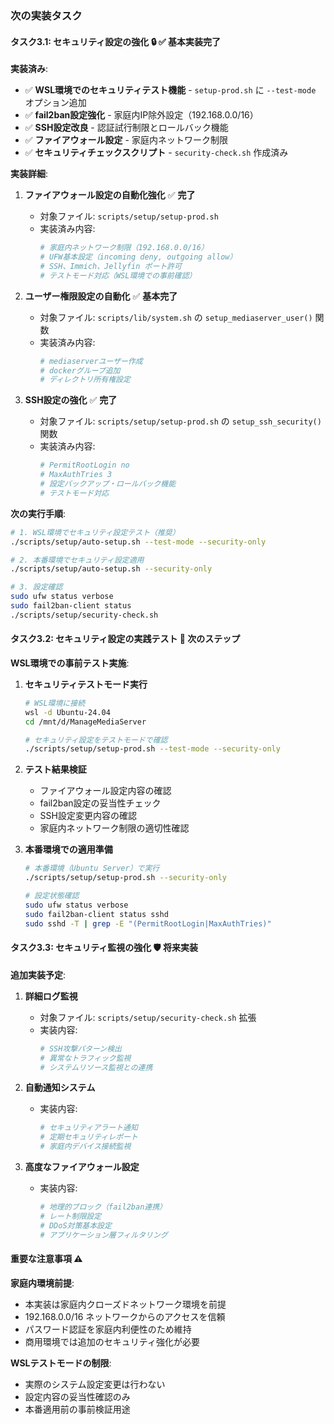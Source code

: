 ### 次の実装タスク

#### タスク3.1: セキュリティ設定の強化 🔒 ✅ **基本実装完了**

**実装済み**:
- ✅ **WSL環境でのセキュリティテスト機能** - `setup-prod.sh` に `--test-mode` オプション追加
- ✅ **fail2ban設定強化** - 家庭内IP除外設定（192.168.0.0/16）
- ✅ **SSH設定改良** - 認証試行制限とロールバック機能
- ✅ **ファイアウォール設定** - 家庭内ネットワーク制限
- ✅ **セキュリティチェックスクリプト** - `security-check.sh` 作成済み

**実装詳細**:

1. **ファイアウォール設定の自動化強化** ✅ **完了**
   - 対象ファイル: `scripts/setup/setup-prod.sh`
   - 実装済み内容:
     ```bash
     # 家庭内ネットワーク制限（192.168.0.0/16）
     # UFW基本設定（incoming deny, outgoing allow）
     # SSH、Immich、Jellyfin ポート許可
     # テストモード対応（WSL環境での事前確認）
     ```

2. **ユーザー権限設定の自動化** ✅ **基本完了**
   - 対象ファイル: `scripts/lib/system.sh` の `setup_mediaserver_user()` 関数
   - 実装済み内容:
     ```bash
     # mediaserverユーザー作成
     # dockerグループ追加
     # ディレクトリ所有権設定
     ```

3. **SSH設定の強化** ✅ **完了**
   - 対象ファイル: `scripts/setup/setup-prod.sh` の `setup_ssh_security()` 関数
   - 実装済み内容:
     ```bash
     # PermitRootLogin no
     # MaxAuthTries 3
     # 設定バックアップ・ロールバック機能
     # テストモード対応
     ```

**次の実行手順**:
```bash
# 1. WSL環境でセキュリティ設定テスト（推奨）
./scripts/setup/auto-setup.sh --test-mode --security-only

# 2. 本番環境でセキュリティ設定適用
./scripts/setup/auto-setup.sh --security-only

# 3. 設定確認
sudo ufw status verbose
sudo fail2ban-client status
./scripts/setup/security-check.sh
```

#### タスク3.2: セキュリティ設定の実践テスト 🧪 **次のステップ**

**WSL環境での事前テスト実施**:
1. **セキュリティテストモード実行**
   ```bash
   # WSL環境に接続
   wsl -d Ubuntu-24.04
   cd /mnt/d/ManageMediaServer
   
   # セキュリティ設定をテストモードで確認
   ./scripts/setup/setup-prod.sh --test-mode --security-only
   ```

2. **テスト結果検証**
   - ファイアウォール設定内容の確認
   - fail2ban設定の妥当性チェック
   - SSH設定変更内容の確認
   - 家庭内ネットワーク制限の適切性確認

3. **本番環境での適用準備**
   ```bash
   # 本番環境（Ubuntu Server）で実行
   ./scripts/setup/setup-prod.sh --security-only
   
   # 設定状態確認
   sudo ufw status verbose
   sudo fail2ban-client status sshd
   sudo sshd -T | grep -E "(PermitRootLogin|MaxAuthTries)"
   ```

#### タスク3.3: セキュリティ監視の強化 🛡️ **将来実装**

**追加実装予定**:
1. **詳細ログ監視**
   - 対象ファイル: `scripts/setup/security-check.sh` 拡張
   - 実装内容:
     ```bash
     # SSH攻撃パターン検出
     # 異常なトラフィック監視
     # システムリソース監視との連携
     ```

2. **自動通知システム**
   - 実装内容:
     ```bash
     # セキュリティアラート通知
     # 定期セキュリティレポート
     # 家庭内デバイス接続監視
     ```

3. **高度なファイアウォール設定**
   - 実装内容:
     ```bash
     # 地理的ブロック（fail2ban連携）
     # レート制限設定
     # DDoS対策基本設定
     # アプリケーション層フィルタリング
     ```

#### 重要な注意事項 ⚠️

**家庭内環境前提**:
- 本実装は家庭内クローズドネットワーク環境を前提
- 192.168.0.0/16 ネットワークからのアクセスを信頼
- パスワード認証を家庭内利便性のため維持
- 商用環境では追加のセキュリティ強化が必要

**WSLテストモードの制限**:
- 実際のシステム設定変更は行わない
- 設定内容の妥当性確認のみ
- 本番適用前の事前検証用途

